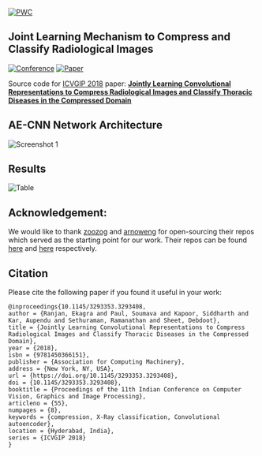 [![PWC](https://img.shields.io/endpoint.svg?url=https://paperswithcode.com/badge/jointly-learning-convolutional/pneumonia-detection-on-chestx-ray14)](https://paperswithcode.com/sota/pneumonia-detection-on-chestx-ray14?p=jointly-learning-convolutional)

## Joint Learning Mechanism to Compress and Classify Radiological Images

[![Conference](http://img.shields.io/badge/ICVGIP-2018-4b44ce.svg)](https://cvit.iiit.ac.in/icvgip18/) [![Paper](http://img.shields.io/badge/paper-dl.acm.10.1145/3293353.3293408-B31B1B.svg)](https://dl.acm.org/doi/abs/10.1145/3293353.3293408)

Source code for [ICVGIP 2018](https://cvit.iiit.ac.in/icvgip18/) paper: [**Jointly Learning Convolutional Representations to Compress Radiological Images and Classify Thoracic Diseases in the Compressed Domain**](https://dl.acm.org/doi/abs/10.1145/3293353.3293408)



## AE-CNN Network Architecture
![Screenshot 1](https://github.com/ekagra-ranjan/AE-CNN/blob/master/ae-cnn-final.png "Net")


## Results

![Table](https://github.com/ekagra-ranjan/AE-CNN/blob/master/AE-CNN-comparison-table.png)

## Acknowledgement: 
We would like to thank [zoozog](https://github.com/zoogzog/) and [arnoweng](https://github.com/arnoweng/) for open-sourcing their repos which served as the starting point for our work. Their repos can be found [here](https://github.com/zoogzog/chexnet) and [here](https://github.com/arnoweng/CheXNet) respectively. 

## Citation
Please cite the following paper if you found it useful in your work:
```
@inproceedings{10.1145/3293353.3293408,
author = {Ranjan, Ekagra and Paul, Soumava and Kapoor, Siddharth and Kar, Aupendu and Sethuraman, Ramanathan and Sheet, Debdoot},
title = {Jointly Learning Convolutional Representations to Compress Radiological Images and Classify Thoracic Diseases in the Compressed Domain},
year = {2018},
isbn = {9781450366151},
publisher = {Association for Computing Machinery},
address = {New York, NY, USA},
url = {https://doi.org/10.1145/3293353.3293408},
doi = {10.1145/3293353.3293408},
booktitle = {Proceedings of the 11th Indian Conference on Computer Vision, Graphics and Image Processing},
articleno = {55},
numpages = {8},
keywords = {compression, X-Ray classification, Convolutional autoencoder},
location = {Hyderabad, India},
series = {ICVGIP 2018}
}
```
